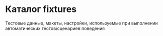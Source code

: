 ﻿# Каталог fixtures

Тестовые данные, макеты, настройки, используемые при выполнении автоматических тестов\сценариев поведения
